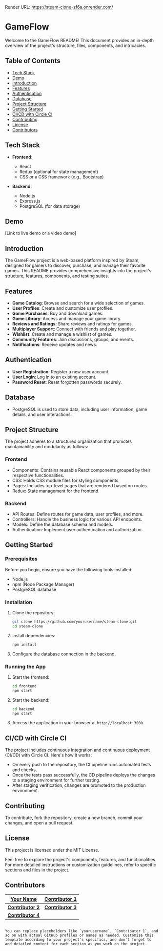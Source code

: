 

Render URL: https://steam-clone-zf6a.onrender.com/


# GameFlow

Welcome to the GameFlow README! This document provides an in-depth overview of the project's structure, files, components, and intricacies.

## Table of Contents

- [Tech Stack](#tech-stack)
- [Demo](#demo)
- [Introduction](#introduction)
- [Features](#features)
- [Authentication](#authentication)
- [Database](#database)
- [Project Structure](#project-structure)
- [Getting Started](#getting-started)
- [CI/CD with Circle CI](#cicd-with-circle-ci)
- [Contributing](#contributing)
- [License](#license)
- [Contributors](#contributors)

## Tech Stack

- **Frontend**:
  - React
  - Redux (optional for state management)
  - CSS or a CSS framework (e.g., Bootstrap)

- **Backend**:
  - Node.js
  - Express.js
  - PostgreSQL (for data storage)

## Demo

[Link to live demo or a video demo]

## Introduction

The GameFlow project is a web-based platform inspired by Steam, designed for gamers to discover, purchase, and manage their favorite games. This README provides comprehensive insights into the project's structure, features, components, and testing suites.

## Features

- **Game Catalog**: Browse and search for a wide selection of games.
- **User Profiles**: Create and customize user profiles.
- **Game Purchases**: Buy and download games.
- **Game Library**: Access and manage your game library.
- **Reviews and Ratings**: Share reviews and ratings for games.
- **Multiplayer Support**: Connect with friends and play together.
- **Wishlist**: Create and manage a wishlist of games.
- **Community Features**: Join discussions, groups, and events.
- **Notifications**: Receive updates and news.

## Authentication

- **User Registration**: Register a new user account.
- **User Login**: Log in to an existing account.
- **Password Reset**: Reset forgotten passwords securely.

## Database

- PostgreSQL is used to store data, including user information, game details, and user interactions.

## Project Structure

The project adheres to a structured organization that promotes maintainability and modularity as follows:

### Frontend

- Components: Contains reusable React components grouped by their respective functionalities.
- CSS: Holds CSS module files for styling components.
- Pages: Includes top-level pages that are rendered based on routes.
- Redux: State management for the frontend.

### Backend

- API Routes: Define routes for game data, user profiles, and more.
- Controllers: Handle the business logic for various API endpoints.
- Models: Define the database schema and models.
- Authentication: Implement user authentication and authorization.

## Getting Started

### Prerequisites

Before you begin, ensure you have the following tools installed:

- Node.js
- npm (Node Package Manager)
- PostgreSQL database

### Installation

1. Clone the repository:

   ```bash
   git clone https://github.com/yourusername/steam-clone.git
   cd steam-clone
   ```

2. Install dependencies:

   ```bash
   npm install
   ```

3. Configure the database connection in the backend.

### Running the App

1. Start the frontend:

   ```bash
   cd frontend
   npm start
   ```

2. Start the backend:

   ```bash
   cd backend
   npm start
   ```

3. Access the application in your browser at `http://localhost:3000`.

## CI/CD with Circle CI

The project includes continuous integration and continuous deployment (CI/CD) with Circle CI. Here's how it works:

- On every push to the repository, the CI pipeline runs automated tests and checks.
- Once the tests pass successfully, the CD pipeline deploys the changes to a staging environment for further testing.
- After staging verification, changes are promoted to the production environment.

## Contributing

To contribute, fork the repository, create a new branch, commit your changes, and open a pull request.

## License

This project is licensed under the MIT License.

Feel free to explore the project's components, features, and functionalities. For more detailed instructions or customization guidelines, refer to specific sections and files in the project.

## Contributors

| [**Your Name**](https://github.com/seang549) | [**Contributor 1**](https://github.com/contributor1) |
|--------------------------------------------------|---------------------------------------------------------|
| [**Contributor 2**](https://github.com/contributor2) | [**Contributor 3**](https://github.com/contributor3) | 
| [**Contributor 4**](https://github.com/contributor4) |
```

You can replace placeholders like `yourusername`, `Contributor 1`, and so on with actual GitHub profiles or names as needed. Customize this template according to your project's specifics, and don't forget to add detailed content for each section as you work on the project.
